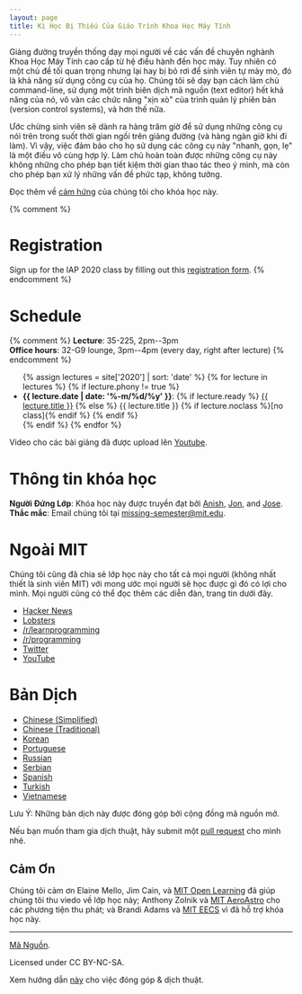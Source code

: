 ```yaml
---
layout: page
title: Kì Học Bị Thiếu Của Giáo Trình Khoa Học Máy Tính
---
```


Giảng đường truyền thống dạy mọi người về các vấn đề chuyên nghành Khoa Học 
Máy Tính cao cấp từ hệ điều hành đến học máy. Tuy nhiên có một chủ đề tối quan 
trọng nhưng lại hay bị bỏ rơi để sinh viên tự mày mò, đó là khả năng sử dụng 
công cụ của họ. Chúng tôi sẽ dạy bạn cách làm chủ command-line, sử dụng một trình
biên dịch mã nguồn (text editor) hết khả năng của nó, vô vàn các chức năng "xịn xò" của trình
quản lý phiên bản (version control systems), và hơn thế nữa.

Ước chừng sinh viên sẽ dành ra hàng trăm giờ để sử dụng những công cụ nói trên trong suốt 
thời gian ngồi trên giảng đường (và hàng ngàn giờ khi đi làm). Vì vậy, việc đảm bảo cho họ 
sử dụng các công cụ này "nhanh, gọn, lẹ" là một điều vô cùng hợp lý. Làm chủ hoàn toàn được những
công cụ này không những cho phép bạn tiết kiệm thời gian thao tác theo ý mình, mà còn cho phép bạn
xử lý những vấn đề phức tạp, không tưởng.

Đọc thêm về [cảm hứng](/about/) của chúng tôi cho khóa học này.

{% comment %}
# Registration

Sign up for the IAP 2020 class by filling out this [registration form](https://forms.gle/TD1KnwCSV52qexVt9).
{% endcomment %}

# Schedule

{% comment %}
**Lecture**: 35-225, 2pm--3pm<br>
**Office hours**: 32-G9 lounge, 3pm--4pm (every day, right after lecture)
{% endcomment %}

<ul>
{% assign lectures = site['2020'] | sort: 'date' %}
{% for lecture in lectures %}
    {% if lecture.phony != true %}
        <li>
        <strong>{{ lecture.date | date: '%-m/%d/%y' }}</strong>:
        {% if lecture.ready %}
            <a href="{{ lecture.url }}">{{ lecture.title }}</a>
        {% else %}
            {{ lecture.title }} {% if lecture.noclass %}[no class]{% endif %}
        {% endif %}
        </li>
    {% endif %}
{% endfor %}
</ul>

Video cho các bài giảng đã được upload lên [Youtube](https://www.youtube.com/playlist?list=PLyzOVJj3bHQuloKGG59rS43e29ro7I57J).

# Thông tin khóa học

**Người Đứng Lớp**: Khóa học này được truyền đạt bởi [Anish](https://www.anishathalye.com/), [Jon](https://thesquareplanet.com/), and [Jose](http://josejg.com/).
**Thắc mắc**: Email chúng tôi tại [missing-semester@mit.edu](mailto:missing-semester@mit.edu).

# Ngoài MIT

Chúng tôi cũng đã chia sẻ lớp học này cho tất cả mọi người (không nhất thiết là sinh viên MIT) 
với mong ước mọi người sẽ học được gì đó có lợi cho mình. Mọi người cũng có thể đọc thêm các
diễn đàn, trang tin dưới đây.

 - [Hacker News](https://news.ycombinator.com/item?id=22226380)
 - [Lobsters](https://lobste.rs/s/ti1k98/missing_semester_your_cs_education_mit)
 - [/r/learnprogramming](https://www.reddit.com/r/learnprogramming/comments/eyagda/the_missing_semester_of_your_cs_education_mit/)
 - [/r/programming](https://www.reddit.com/r/programming/comments/eyagcd/the_missing_semester_of_your_cs_education_mit/)
 - [Twitter](https://twitter.com/jonhoo/status/1224383452591509507)
 - [YouTube](https://www.youtube.com/playlist?list=PLyzOVJj3bHQuloKGG59rS43e29ro7I57J)

# Bản Dịch

- [Chinese (Simplified)](https://missing-semester-cn.github.io/)
- [Chinese (Traditional)](https://missing-semester-zh-hant.github.io/)
- [Korean](https://missing-semester-kr.github.io/)
- [Portuguese](https://missing-semester-pt.github.io/)
- [Russian](https://missing-semester-rus.github.io/)
- [Serbian](https://netboxify.com/missing-semester/)
- [Spanish](https://missing-semester-esp.github.io/)
- [Turkish](https://missing-semester-tr.github.io/)
- [Vietnamese](https://missing-semester-vn.github.io/)

Lưu Ý: Những bản dịch này được đóng góp bởi cộng đồng mã nguồn mở.

Nếu bạn muốn tham gia dịch thuật, hãy submit một [pull request](https://github.com/missing-semester-vn/missing-semester-vn.github.io/pulls) cho mình nhé.

## Cảm Ơn

Chúng tôi cảm ơn Elaine Mello, Jim Cain, và [MIT Open
Learning](https://openlearning.mit.edu/) đã giúp chúng tôi thu viedo về lớp học này; Anthony Zolnik và [MIT
AeroAstro](https://aeroastro.mit.edu/) cho các phương tiện thu phát; và Brandi Adams và
[MIT EECS](https://www.eecs.mit.edu/) vì đã hỗ trợ khóa học này.

---

<div class="small center">
<p><a href="https://github.com/missing-semester/missing-semester">Mã Nguồn</a>.</p>
<p>Licensed under CC BY-NC-SA.</p>
<p>Xem hướng dẫn <a href="/license/">này</a> cho việc đóng góp &amp; dịch thuật.</p>
</div>
